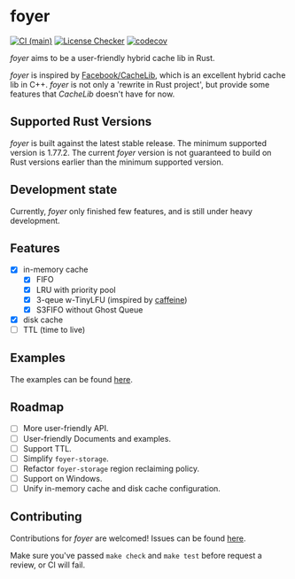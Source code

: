 # foyer

[![CI (main)](https://github.com/MrCroxx/foyer/actions/workflows/main.yml/badge.svg)](https://github.com/MrCroxx/foyer/actions/workflows/main.yml) [![License Checker](https://github.com/MrCroxx/foyer/actions/workflows/license_check.yml/badge.svg)](https://github.com/MrCroxx/foyer/actions/workflows/license_check.yml) [![codecov](https://codecov.io/github/MrCroxx/foyer/branch/main/graph/badge.svg?token=YO33YQCB70)](https://codecov.io/github/MrCroxx/foyer)

*foyer* aims to be a user-friendly hybrid cache lib in Rust. 

*foyer* is inspired by [Facebook/CacheLib](https://github.com/facebook/cachelib), which is an excellent hybrid cache lib in C++. *foyer* is not only a 'rewrite in Rust project', but provide some features that *CacheLib* doesn't have for now.

## Supported Rust Versions

*foyer* is built against the latest stable release. The minimum supported version is 1.77.2. The current *foyer* version is not guaranteed to build on Rust versions earlier than the minimum supported version.

## Development state

Currently, *foyer* only finished few features, and is still under heavy development.

## Features

- [x] in-memory cache
  - [x] FIFO
  - [x] LRU with priority pool
  - [x] 3-qeue w-TinyLFU (imspired by [caffeine](https://github.com/ben-manes/caffeine))
  - [x] S3FIFO without Ghost Queue
- [x] disk cache
- [ ] TTL (time to live)

## Examples

The examples can be found [here](https://github.com/MrCroxx/foyer/tree/main/examples).

## Roadmap

- [ ] More user-friendly API.
- [ ] User-friendly Documents and examples.
- [ ] Support TTL.
- [ ] Simplify `foyer-storage`.
- [ ] Refactor `foyer-storage` region reclaiming policy.
- [ ] Support on Windows.
- [ ] Unify in-memory cache and disk cache configuration.

## Contributing

Contributions for *foyer* are welcomed! Issues can be found [here](https://github.com/MrCroxx/foyer/issues).

Make sure you've passed `make check` and `make test` before request a review, or CI will fail.
